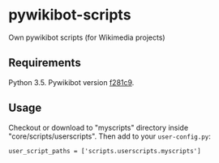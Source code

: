 # pywikibot-scripts
Own pywikibot scripts (for Wikimedia projects)

## Requirements
Python 3.5.
Pywikibot version [f281c9](https://github.com/wikimedia/pywikibot/commit/f281c959b5883720c131bb48798e6987ac4cf40f).

## Usage
Checkout or download to "myscripts" directory inside "core/scripts/userscripts".
Then add to your `user-config.py`:
```
user_script_paths = ['scripts.userscripts.myscripts']
```